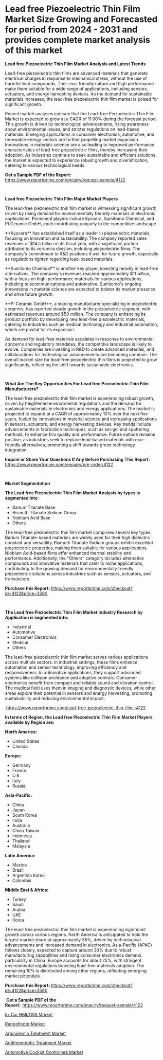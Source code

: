 <p><h1>Lead free Piezoelectric Thin Film Market Size Growing and Forecasted for period from 2024 - 2031 and provides complete market analysis of this market</h1></p><p><strong>Lead free Piezoelectric Thin Film Market Analysis and Latest Trends</strong></p>
<p><p>Lead-free piezoelectric thin films are advanced materials that generate electrical charges in response to mechanical stress, without the use of harmful lead compounds. Their eco-friendly nature and high performance make them suitable for a wide range of applications, including sensors, actuators, and energy harvesting devices. As the demand for sustainable materials increases, the lead-free piezoelectric thin film market is poised for significant growth.</p><p>Recent market analyses indicate that the Lead-free Piezoelectric Thin Film Market is expected to grow at a CAGR of 11.00% during the forecast period. This growth is driven by technological advancements, rising awareness about environmental issues, and stricter regulations on lead-based materials. Emerging applications in consumer electronics, automotive, and renewable energy sectors are further propelling market expansion. Innovations in materials science are also leading to improved performance characteristics of lead-free piezoelectric films, thereby increasing their adoption. As industries continue to seek sustainable and efficient solutions, the market is expected to experience robust growth and diversification, catering to various technological needs.</p></p>
<p><strong>Get a Sample PDF of the Report:&nbsp;</strong> <a href="https://www.reportprime.com/enquiry/request-sample/4122">https://www.reportprime.com/enquiry/request-sample/4122</a></p>
<p>&nbsp;</p>
<p><strong>Lead free Piezoelectric Thin Film Major Market Players</strong></p>
<p><p>The lead-free piezoelectric thin film market is witnessing significant growth, driven by rising demand for environmentally friendly materials in electronic applications. Prominent players include Kyocera, Sumitomo Chemical, and PI Ceramic GmbH, each contributing uniquely to the competitive landscape.</p><p>**Kyocera** has established itself as a leader in piezoelectric materials, focusing on innovation and sustainability. The company reported sales revenues of $14.5 billion in its fiscal year, with a significant portion attributed to its ceramics division, including piezoelectric films. The company's commitment to R&D positions it well for future growth, especially as regulations tighten regarding lead-based materials.</p><p>**Sumitomo Chemical** is another key player, investing heavily in lead-free alternatives. The company's revenues reached approximately $11 billion, with a focus on high-performance materials for various applications, including telecommunications and automotive. Sumitomo's ongoing innovations in material science are expected to bolster its market presence and drive future growth.</p><p>**PI Ceramic GmbH**, a leading manufacturer specializing in piezoelectric ceramics, has reported steady growth in the piezoelectric segment, with estimated revenues around $50 million. The company is enhancing its product portfolio by developing new lead-free piezoelectric materials, catering to industries such as medical technology and industrial automation, which are pivotal for its expansion.</p><p>As demand for lead-free materials escalates in response to environmental concerns and regulatory mandates, the competitive landscape is likely to evolve. Companies are investing in R&D to create advanced materials, and collaborations for technological advancements are becoming common. The overall market size for lead-free piezoelectric thin films is projected to grow significantly, reflecting the shift towards sustainable electronics.</p></p>
<p>&nbsp;</p>
<p><strong>What Are The Key Opportunities For Lead free Piezoelectric Thin Film Manufacturers?</strong></p>
<p><p>The lead-free piezoelectric thin film market is experiencing robust growth, driven by heightened environmental regulations and the demand for sustainable materials in electronics and energy applications. The market is projected to expand at a CAGR of approximately 10% over the next five years, fueled by innovations in material science and increasing applications in sensors, actuators, and energy harvesting devices. Key trends include advancements in fabrication techniques, such as sol-gel and sputtering methods, to enhance film quality and performance. Future outlook remains positive, as industries seek to replace lead-based materials with eco-friendly alternatives, promoting a shift towards green technology integration.</p></p>
<p><strong>Inquire or Share Your Questions If Any Before Purchasing This Report:</strong> <a href="https://www.reportprime.com/enquiry/pre-order/4122">https://www.reportprime.com/enquiry/pre-order/4122</a></p>
<p>&nbsp;</p>
<p><strong>Market Segmentation</strong></p>
<p><strong>The Lead free Piezoelectric Thin Film Market Analysis by types is segmented into:</strong></p>
<p><ul><li>Barium Titanate Base</li><li>Bismuth Titanate Sodium Group</li><li>Niobium Acid Base</li><li>Others</li></ul></p>
<p><p>The lead-free piezoelectric thin film market comprises several key types. Barium Titanate-based materials are widely used for their high dielectric constant and versatility. Bismuth Titanate Sodium groups exhibit excellent piezoelectric properties, making them suitable for various applications. Niobium Acid-based films offer enhanced thermal stability and performance. Additionally, the "Others" category includes alternative compounds and innovative materials that cater to niche applications, contributing to the growing demand for environmentally friendly piezoelectric solutions across industries such as sensors, actuators, and transducers.</p></p>
<p><strong>Purchase this Report:&nbsp;</strong><a href="https://www.reportprime.com/checkout?id=4122&price=3590">https://www.reportprime.com/checkout?id=4122&price=3590</a></p>
<p>&nbsp;</p>
<p><strong>The Lead free Piezoelectric Thin Film Market Industry Research by Application is segmented into:</strong></p>
<p><ul><li>Industrial</li><li>Automotive</li><li>Consumer Electronics</li><li>Medical</li><li>Others</li></ul></p>
<p><p>The lead-free piezoelectric thin film market serves various applications across multiple sectors. In industrial settings, these films enhance automation and sensor technology, improving efficiency and responsiveness. In automotive applications, they support advanced systems like collision avoidance and adaptive controls. Consumer electronics benefit from compact and reliable sound and vibration control. The medical field uses them in imaging and diagnostic devices, while other areas explore their potential in sensors and energy harvesting, promoting sustainability and reducing environmental impact.</p></p>
<p><a href="https://www.reportprime.com/lead-free-piezoelectric-thin-film-r4122">&nbsp;https://www.reportprime.com/lead-free-piezoelectric-thin-film-r4122</a></p>
<p><strong>In terms of Region, the Lead free Piezoelectric Thin Film Market Players available by Region are:</strong></p>
<p>
    <p> <strong> North America: </strong>
        <ul>
            <li>United States</li>
            <li>Canada</li>
        </ul>
        </p> 
    <p> <strong> Europe: </strong>
        <ul>
            <li>Germany</li>
            <li>France</li>
            <li>U.K.</li>
            <li>Italy</li>
            <li>Russia</li>
        </ul>
        </p> 
    <p> <strong> Asia-Pacific: </strong>
        <ul>
            <li>China</li>
            <li>Japan</li>
            <li>South Korea</li>
            <li>India</li>
            <li>Australia</li>
            <li>China Taiwan</li>
            <li>Indonesia</li>
            <li>Thailand</li>
            <li>Malaysia</li>
        </ul>
        </p> 
    <p> <strong> Latin America: </strong>
        <ul>
            <li>Mexico</li>
            <li>Brazil</li>
            <li>Argentina Korea</li>
            <li>Colombia</li>
        </ul>
        </p> 
    <p> <strong> Middle East & Africa: </strong>
        <ul>
            <li>Turkey</li>
            <li>Saudi</li>
            <li>Arabia</li>
            <li>UAE</li>
            <li>Korea</li>
        </ul>
    </p>
    </p>
<p><p>The lead-free piezoelectric thin film market is experiencing significant growth across various regions. North America is anticipated to hold the largest market share at approximately 35%, driven by technological advancements and increased demand in electronics. Asia-Pacific (APAC) follows closely, expected to capture around 30% due to robust manufacturing capabilities and rising consumer electronics demand, particularly in China. Europe accounts for about 25%, with stringent environmental regulations boosting lead-free materials adoption. The remaining 10% is distributed among other regions, reflecting emerging market potentials.</p></p>
<p><strong>Purchase this Report: </strong><a href="https://www.reportprime.com/checkout?id=4122&price=3590">https://www.reportprime.com/checkout?id=4122&price=3590</a></p>
<p>&nbsp;<strong>Get a Sample PDF of the Report:&nbsp;&nbsp;</strong><a href="https://www.reportprime.com/enquiry/request-sample/4122">https://www.reportprime.com/enquiry/request-sample/4122</a></p>
<p><strong></strong></p>
<p><p><a href="https://issuu.com/reportprime-2/docs/in-car-hmioss-market-size-2030.pptx_cce508fff1d70c">In-Car HMI/OSS Market</a></p><p><a href="https://www.linkedin.com/pulse/rangefinder-market-industry-landscape-growth-trajectories-global-fdomc?trackingId=f1uARh3gQtezbtH0LRvcoA%3D%3D">Rangefinder Market</a></p><p><a href="https://www.linkedin.com/pulse/why-should-you-invest-argininemia-treatment-market-trends-nouve?trackingId=MZ5cbTasRieOjRzIYyT7ew%3D%3D">Argininemia Treatment Market</a></p><p><a href="https://www.linkedin.com/pulse/what-growth-opportunities-challenges-antithrombotic-treatment-lebfe?trackingId=0CNoztzBQOeT%2BUUEUxbubA%3D%3D">Antithrombotic Treatment Market</a></p><p><a href="https://issuu.com/reportprime-2/docs/automotive-cockpit-controllers-mark_2aa05230f8a93e">Automotive Cockpit Controllers Market</a></p></p>